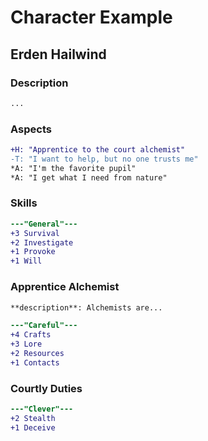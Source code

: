 # Character Example

## Erden Hailwind

### Description
```markdown
...
```

### Aspects
```diff
+H: "Apprentice to the court alchemist"
-T: "I want to help, but no one trusts me"
*A: "I'm the favorite pupil"
*A: "I get what I need from nature"
```

### Skills
```diff
---"General"---
+3 Survival
+2 Investigate
+1 Provoke
+1 Will
```

### Apprentice Alchemist
```markdown
**description**: Alchemists are...
```
```diff
---"Careful"---
+4 Crafts
+3 Lore
+2 Resources
+1 Contacts
```

### Courtly Duties
```diff
---"Clever"---
+2 Stealth
+1 Deceive
```
